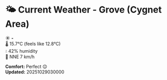 # 🌤️ Current Weather - Grove (Cygnet Area)

☀️ **-**  
🌡️ 15.7°C (feels like 12.8°C)  
💧 42% humidity  
💨 NNE 7 km/h  

**Comfort:** Perfect 😌  
**Updated:** 20251029030000
